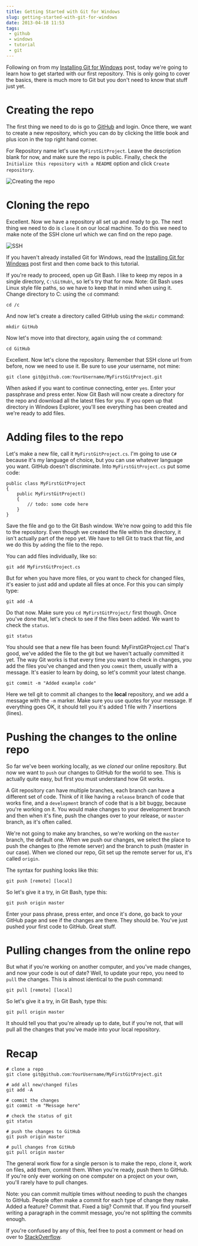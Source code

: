 ---title: Getting Started with Git for Windowsslug: getting-started-with-git-for-windowsdate: 2013-04-18 11:53tags:  - github - windows - tutorial - git---Following on from my [Installing Git for Windows](http://www.adamkdean.co.uk/blog/read/60/installing-git-for-windows) post, today we're going to learn how to get started with our first repository. This is only going to cover the basics, there is much more to Git but you don't need to know that stuff just yet.

# Creating the repo

The first thing we need to do is go to [GitHub](http://github.com/) and login. Once there, we want to create a new repository, which you can do by clicking the little book and plus icon in the top right hand corner. 

For Repository name let's use `MyFirstGitProject`. Leave the description blank for now, and make sure the repo is public. Finally, check the `Initialize this repository with a README` option and click `Create repository`.

![Creating the repo](http://i.imgur.com/375YdrZ.png)

# Cloning the repo

Excellent. Now we have a repository all set up and ready to go. The next thing we need to do is `clone` it on our local machine. To do this we need to make note of the SSH clone url which we can find on the repo page.

![SSH](http://i.imgur.com/NpDLs6v.png)

If you haven't already installed Git for Windows, read the [Installing Git for Windows](http://www.adamkdean.co.uk/blog/read/60/installing-git-for-windows) post first and then come back to this tutorial. 

If you're ready to proceed, open up Git Bash. I like to keep my repos in a single directory, `C:\GitHub\`, so let's try that for now. Note: Git Bash uses Linux style file paths, so we have to keep that in mind when using it. Change directory to C: using the `cd` command:

    cd /c

And now let's create a directory called GitHub using the `mkdir` command:

    mkdir GitHub

Now let's move into that directory, again using the `cd` command:

    cd GitHub

Excellent. Now let's clone the repository. Remember that SSH clone url from before, now we need to use it. Be sure to use *your* username, not mine:

    git clone git@github.com:YourUsername/MyFirstGitProject.git

When asked if you want to continue connecting, enter `yes`. Enter your passphrase and press enter. Now Git Bash will now create a directory for the repo and download all the latest files for you. If you open up that directory in Windows Explorer, you'll see everything has been created and we're ready to add files.

# Adding files to the repo

Let's make a new file, call it `MyFirstGitProject.cs`. I'm going to use `C#` because it's my language of choice, but you can use whatever language you want. GitHub doesn't discriminate. Into `MyFirstGitProject.cs` put some code:

    public class MyFirstGitProject
    {
		public MyFirstGitProject()
		{
			// todo: some code here
		}
    }

Save the file and go to the Git Bash window. We're now going to add this file to the repository. Even though we created the file within the directory, it isn't actually part of the repo yet. We have to tell Git to track that file, and we do this by `add`ing the file to the repo.

You can add files individually, like so:

    git add MyFirstGitProject.cs

But for when you have more files, or you want to check for changed files, it's easier to just add and update all files at once. For this you can simply type:

    git add -A

Do that now. Make sure you `cd MyFirstGitProject/` first though. Once you've done that, let's check to see if the files been added. We want to check the `status`.

    git status

You should see that a new file has been found: MyFirstGitProject.cs! That's good, we've added the file to the git but we haven't actually committed it yet. The way Git works is that every time you want to check in changes, you add the files you've changed and then you `commit` them, usually with a message. It's easier to learn by doing, so let's commit your latest change.

    git commit -m "Added example code"

Here we tell git to commit all changes to the **local** repository, and we add a message with the `-m` marker. Make sure you use quotes for your message. If everything goes OK, it should tell you it's added 1 file with 7 insertions (lines).

# Pushing the changes to the online repo

So far we've been working locally, as we *cloned* our online repository. But now we want to `push` our changes to GitHub for the world to see. This is actually quite easy, but first you must understand how Git works. 

A Git repository can have multiple branches, each branch can have a different set of code. Think of it like having a `release` branch of code that works fine, and a `development` branch of code that is a bit buggy, because you're working on it. You would make changes to your development branch and then when it's fine, push the changes over to your release, or `master` branch, as it's often called.

We're not going to make any branches, so we're working on the `master` branch, the default one. When we push our changes, we select the place to push the changes to (the remote server) and the branch to push (master in our case). When we cloned our repo, Git set up the remote server for us, it's called `origin`. 

The syntax for pushing looks like this:

    git push [remote] [local]

So let's give it a try, in Git Bash, type this:

    git push origin master

Enter your pass phrase, press enter, and once it's done, go back to your GitHub page and see if the changes are there. They should be. You've just pushed your first code to GitHub. Great stuff.

# Pulling changes from the online repo

But what if you're working on another computer, and you've made changes, and now your code is out of date? Well, to update your repo, you need to `pull` the changes. This is almost identical to the push command:

    git pull [remote] [local]

So let's give it a try, in Git Bash, type this:

    git pull origin master

It should tell you that you're already up to date, but if you're not, that will pull all the changes that you've made into your local repository.

# Recap

	# clone a repo
	git clone git@github.com:YourUsername/MyFirstGitProject.git

	# add all new/changed files
	git add -A

	# commit the changes
	git commit -m "Message here"

	# check the status of git
	git status

	# push the changes to GitHub
	git push origin master

	# pull changes from GitHub
	git pull origin master

The general work flow for a single person is to make the repo, clone it, work on files, add them, commit them. When you're ready, push them to GitHub. If you're only ever working on one computer on a project on your own, you'll rarely have to pull changes.

Note: you can commit multiple times without needing to push the changes to GitHub. People often make a commit for each type of change they make. Added a feature? Commit that. Fixed a big? Commit that. If you find yourself writing a paragraph in the commit message, you're not splitting the commits enough.

If you're confused by any of this, feel free to post a comment or head on over to [StackOverflow](http://www.stackoverflow.com/).